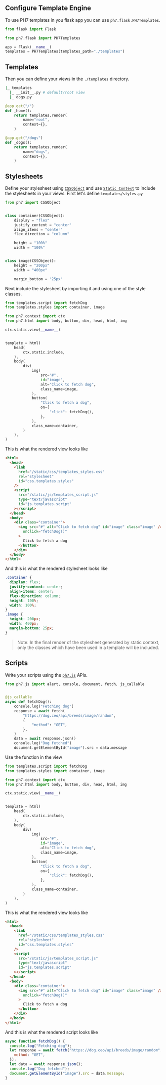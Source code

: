 ## Configure Template Engine

To use PH7 templates in you flask app you can use `ph7.flask.PH7Templates`.

```python
from flask import Flask

from ph7.flask import PH7Templates

app = Flask(__name__)
templates = PH7Templates(templates_path="./templates")
```

## Templates

Then you can define your views in the `./templates` directory.

```bash
|_ templates
  |_ __init__.py # default/root view
  |_ dogs.py
```

```python
@app.get("/")
def _home():
    return templates.render(
        name="root",
        context={},
    )

@app.get("/dogs")
def _dogs():
    return templates.render(
        name="dogs",
        context={},
    )
```

## Stylesheets

Define your stylesheet using [`CSSObject`](/css/#cssobject) and use [`Static Context`](/css/#static-context) to include the stylesheets in your views. First let's define `templates/styles.py`

<!-- {"type": "html", "file": "examples/flask_app/templates/styles.py", "input_only": true} -->
```python
from ph7 import CSSObject


class container(CSSObject):
    display = "flex"
    justify_content = "center"
    align_items = "center"
    flex_direction = "column"

    height = "100%"
    width = "100%"


class image(CSSObject):
    height = "200px"
    width = "400px"

    margin_bottom = "25px"
```

<!-- end -->

Next include the stylesheet by importing it and using one of the style classes.

<!-- {"type": "html", "file": "examples/flask_app/templates/dogs.py", "input_only": true, "lines": {"input": [0, -4]}} -->
```python
from templates.script import fetchDog
from templates.styles import container, image

from ph7.context import ctx
from ph7.html import body, button, div, head, html, img

ctx.static.view(__name__)


template = html(
    head(
        ctx.static.include,
    ),
    body(
        div(
            img(
                src="#",
                id="image",
                alt="Click to fetch dog",
                class_name=image,
            ),
            button(
                "Click to fetch a dog",
                on={
                    "click": fetchDog(),
                },
            ),
            class_name=container,
        )
    ),
)
```

<!-- end -->

This is what the rendered view looks like

```html
<html>
  <head>
    <link
      href="/static/css/templates_styles.css"
      rel="stylesheet"
      id="css.templates.styles"
    />
    <script
      src="/static/js/templates_script.js"
      type="text/javascript"
      id="js.templates.script"
    ></script>
  </head>
  <body>
    <div class="container">
      <img src="#" alt="Click to fetch dog" id="image" class="image" /><button
        onclick="fetchDog()"
      >
        Click to fetch a dog
      </button>
    </div>
  </body>
</html>

```

And this is what the rendered stylesheet looks like

```css
.container {
  display: flex;
  justify-content: center;
  align-items: center;
  flex-direction: column;
  height: 100%;
  width: 100%;
}
.image {
  height: 200px;
  width: 400px;
  margin-bottom: 25px;
}
```

> Note: In the final render of the stylesheet generated by static context, only the classes which have been used in a template will be included.

## Scripts

Write your scripts using the [`ph7.js`](/js) APIs.

<!-- {"type": "html", "file": "examples/flask_app/templates/script.py", "input_only": true} -->
```python
from ph7.js import alert, console, document, fetch, js_callable


@js_callable
async def fetchDog():
    console.log("Fetching dog")
    response = await fetch(
        "https://dog.ceo/api/breeds/image/random",
        {
            "method": "GET",
        },
    )
    data = await response.json()
    console.log("Dog fetched")
    document.getElementById("image").src = data.message
```

<!-- end -->

Use the function in the view

<!-- {"type": "html", "file": "examples/flask_app/templates/dogs.py", "input_only": true, "lines": {"input": [0, -4]}} -->
```python
from templates.script import fetchDog
from templates.styles import container, image

from ph7.context import ctx
from ph7.html import body, button, div, head, html, img

ctx.static.view(__name__)


template = html(
    head(
        ctx.static.include,
    ),
    body(
        div(
            img(
                src="#",
                id="image",
                alt="Click to fetch dog",
                class_name=image,
            ),
            button(
                "Click to fetch a dog",
                on={
                    "click": fetchDog(),
                },
            ),
            class_name=container,
        )
    ),
)
```

<!-- end -->

This is what the rendered view looks like

```html
<html>
  <head>
    <link
      href="/static/css/templates_styles.css"
      rel="stylesheet"
      id="css.templates.styles"
    />
    <script
      src="/static/js/templates_script.js"
      type="text/javascript"
      id="js.templates.script"
    ></script>
  </head>
  <body>
    <div class="container">
      <img src="#" alt="Click to fetch dog" id="image" class="image" /><button
        onclick="fetchDog()"
      >
        Click to fetch a dog
      </button>
    </div>
  </body>
</html>
```

And this is what the rendered script looks like

```js
async function fetchDog() {
  console.log("Fetching dog");
  let response = await fetch("https://dog.ceo/api/breeds/image/random", {
    method: "GET",
  });
  let data = await response.json();
  console.log("Dog fetched");
  document.getElementById("image").src = data.message;
}
```
